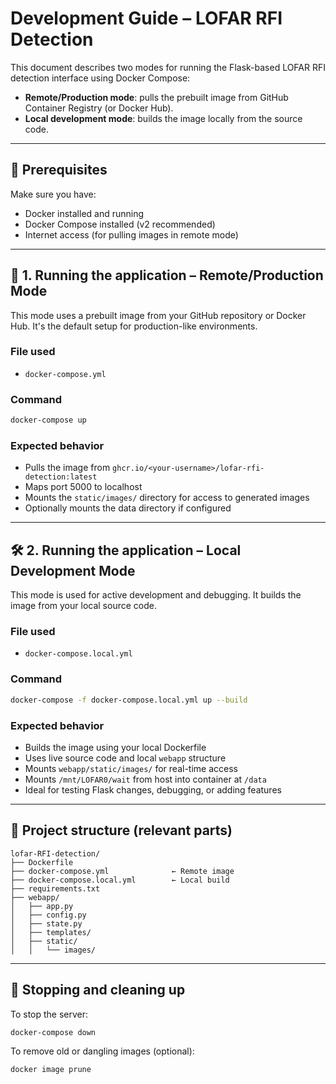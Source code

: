 
# Development Guide – LOFAR RFI Detection

This document describes two modes for running the Flask-based LOFAR RFI detection interface using Docker Compose:

- **Remote/Production mode**: pulls the prebuilt image from GitHub Container Registry (or Docker Hub).
- **Local development mode**: builds the image locally from the source code.

---

## 🧭 Prerequisites

Make sure you have:

- Docker installed and running
- Docker Compose installed (v2 recommended)
- Internet access (for pulling images in remote mode)

---

## 🔧 1. Running the application – Remote/Production Mode

This mode uses a prebuilt image from your GitHub repository or Docker Hub. It's the default setup for production-like environments.

### **File used**
- `docker-compose.yml`

### **Command**
```bash
docker-compose up
```

### **Expected behavior**
- Pulls the image from `ghcr.io/<your-username>/lofar-rfi-detection:latest`
- Maps port 5000 to localhost
- Mounts the `static/images/` directory for access to generated images
- Optionally mounts the data directory if configured

---

## 🛠️ 2. Running the application – Local Development Mode

This mode is used for active development and debugging. It builds the image from your local source code.

### **File used**
- `docker-compose.local.yml`

### **Command**
```bash
docker-compose -f docker-compose.local.yml up --build
```

### **Expected behavior**
- Builds the image using your local Dockerfile
- Uses live source code and local `webapp` structure
- Mounts `webapp/static/images/` for real-time access
- Mounts `/mnt/LOFAR0/wait` from host into container at `/data`
- Ideal for testing Flask changes, debugging, or adding features

---

## 📂 Project structure (relevant parts)
```
lofar-RFI-detection/
├── Dockerfile
├── docker-compose.yml              ← Remote image
├── docker-compose.local.yml        ← Local build
├── requirements.txt
├── webapp/
│   ├── app.py
│   ├── config.py
│   ├── state.py
│   ├── templates/
│   ├── static/
│   │   └── images/
```

---

## 🧼 Stopping and cleaning up

To stop the server:

```bash
docker-compose down
```

To remove old or dangling images (optional):

```bash
docker image prune
```

